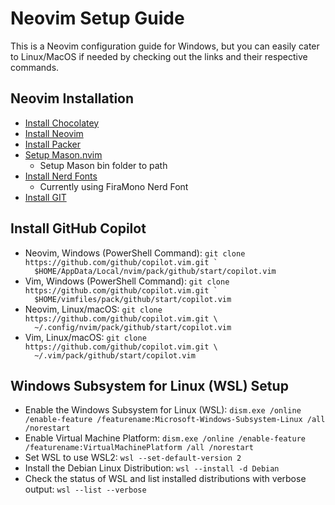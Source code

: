 <!DOCTYPE html>
<html lang="en">
<body>

<h1>Neovim Setup Guide</h1>
<p>This is a Neovim configuration guide for Windows, but you can easily cater to Linux/MacOS if needed by checking out the links and their respective commands.</p>

<h2>Neovim Installation</h2>

- [Install Chocolatey](https://chocolatey.org/install)
- [Install Neovim](https://github.com/neovim/neovim/blob/master/INSTALL.md)
- [Install Packer](https://github.com/wbthomason/packer.nvim)
- [Setup Mason.nvim](https://github.com/williamboman/mason.nvim)
    - Setup Mason bin folder to path
- [Install Nerd Fonts](https://www.nerdfonts.com/font-downloads)
    - Currently using FiraMono Nerd Font
- [Install GIT](https://git-scm.com/downloads)

<h2>Install GitHub Copilot</h2>
<ul>
    <li>Neovim, Windows (PowerShell Command):
        <code>git clone https://github.com/github/copilot.vim.git `
  $HOME/AppData/Local/nvim/pack/github/start/copilot.vim</code>
    </li>
    <li>Vim, Windows (PowerShell Command):
        <code>git clone https://github.com/github/copilot.vim.git `
  $HOME/vimfiles/pack/github/start/copilot.vim</code>
    </li>
    <li>Neovim, Linux/macOS:
        <code>git clone https://github.com/github/copilot.vim.git \
  ~/.config/nvim/pack/github/start/copilot.vim</code>
    </li>
    <li>Vim, Linux/macOS:
        <code>git clone https://github.com/github/copilot.vim.git \
  ~/.vim/pack/github/start/copilot.vim</code>
    </li>
</ul>

<h2>Windows Subsystem for Linux (WSL) Setup</h2>
<ul>
    <li>Enable the Windows Subsystem for Linux (WSL):
        <code>dism.exe /online /enable-feature /featurename:Microsoft-Windows-Subsystem-Linux /all /norestart</code>
    </li>
    <li>Enable Virtual Machine Platform:
        <code>dism.exe /online /enable-feature /featurename:VirtualMachinePlatform /all /norestart</code>
    </li>
    <li>Set WSL to use WSL2:
        <code>wsl --set-default-version 2</code>
    </li>
    <li>Install the Debian Linux Distribution:
        <code>wsl --install -d Debian</code>
    </li>
    <li>Check the status of WSL and list installed distributions with verbose output:
        <code>wsl --list --verbose</code>
    </li>
</ul>

</body>
</html>

